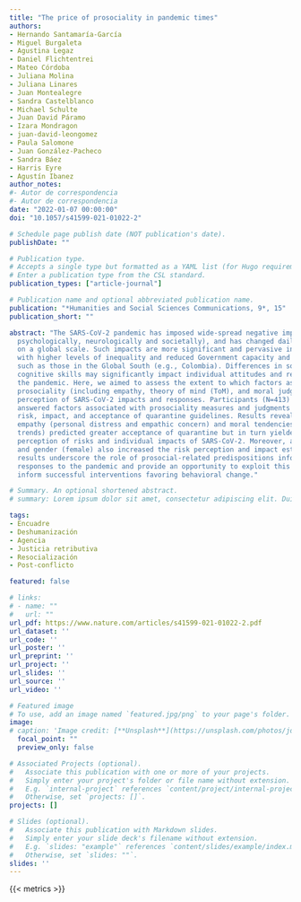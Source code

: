 ```yaml
---
title: "The price of prosociality in pandemic times"
authors:
- Hernando Santamaría-García
- Miguel Burgaleta
- Agustina Legaz
- Daniel Flichtentrei
- Mateo Córdoba
- Juliana Molina
- Juliana Linares
- Juan Montealegre
- Sandra Castelblanco
- Michael Schulte
- Juan David Páramo
- Izara Mondragon
- juan-david-leongomez
- Paula Salomone
- Juan González-Pacheco
- Sandra Báez
- Harris Eyre
- Agustín Ibanez
author_notes:
#- Autor de correspondencia
#- Autor de correspondencia
date: "2022-01-07 00:00:00"
doi: "10.1057/s41599-021-01022-2"

# Schedule page publish date (NOT publication's date).
publishDate: ""

# Publication type.
# Accepts a single type but formatted as a YAML list (for Hugo requirements).
# Enter a publication type from the CSL standard.
publication_types: ["article-journal"]

# Publication name and optional abbreviated publication name.
publication: "*Humanities and Social Sciences Communications, 9*, 15"
publication_short: ""

abstract: "The SARS-CoV-2 pandemic has imposed wide-spread negative impacts (economically,
  psychologically, neurologically and societally), and has changed daily behaviors
  on a global scale. Such impacts are more significant and pervasive in countries
  with higher levels of inequality and reduced Government capacity and responsiveness,
  such as those in the Global South (e.g., Colombia). Differences in social and moral
  cognitive skills may significantly impact individual attitudes and responses to
  the pandemic. Here, we aimed to assess the extent to which factors associated with
  prosociality (including empathy, theory of mind (ToM), and moral judgments) predicts
  perception of SARS-CoV-2 impacts and responses. Participants (N=413) from Colombia
  answered factors associated with prosociality measures and judgments about SARS-CoV-2
  risk, impact, and acceptance of quarantine guidelines. Results revealed that affective
  empathy (personal distress and empathic concern) and moral tendencies (deontological
  trends) predicted greater acceptance of quarantine but in turn yielded an increased
  perception of risks and individual impacts of SARS-CoV-2. Moreover, age (older)
  and gender (female) also increased the risk perception and impact estimation. These
  results underscore the role of prosocial-related predispositions informing individual
  responses to the pandemic and provide an opportunity to exploit this knowledge to
  inform successful interventions favoring behavioral change."

# Summary. An optional shortened abstract.
# summary: Lorem ipsum dolor sit amet, consectetur adipiscing elit. Duis posuere tellus ac convallis placerat.

tags:
- Encuadre
- Deshumanización
- Agencia
- Justicia retributiva
- Resocialización
- Post-conflicto

featured: false

# links:
# - name: ""
#   url: ""
url_pdf: https://www.nature.com/articles/s41599-021-01022-2.pdf
url_dataset: ''
url_code: ''
url_poster: ''
url_preprint: ''
url_project: ''
url_slides: ''
url_source: ''
url_video: ''

# Featured image
# To use, add an image named `featured.jpg/png` to your page's folder. 
image:
# caption: 'Image credit: [**Unsplash**](https://unsplash.com/photos/jdD8gXaTZsc)'
  focal_point: ""
  preview_only: false

# Associated Projects (optional).
#   Associate this publication with one or more of your projects.
#   Simply enter your project's folder or file name without extension.
#   E.g. `internal-project` references `content/project/internal-project/index.md`.
#   Otherwise, set `projects: []`.
projects: []

# Slides (optional).
#   Associate this publication with Markdown slides.
#   Simply enter your slide deck's filename without extension.
#   E.g. `slides: "example"` references `content/slides/example/index.md`.
#   Otherwise, set `slides: ""`.
slides: ''
---
```

{{< metrics >}}

